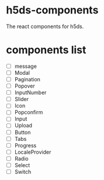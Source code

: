 # h5ds-components

The react components for h5ds.

# components list

- [ ] message
- [ ] Modal
- [ ] Pagination
- [ ] Popover
- [ ] InputNumber
- [ ] Slider
- [ ] Icon
- [ ] Popconfirm
- [ ] Input
- [ ] Upload
- [ ] Button
- [ ] Tabs
- [ ] Progress
- [ ] LocaleProvider
- [ ] Radio
- [ ] Select
- [ ] Switch
